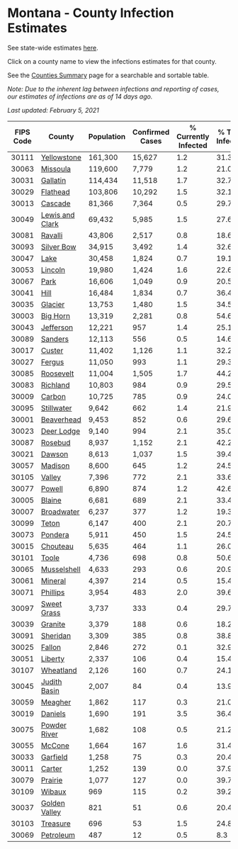 # Montana - County Infection Estimates

See state-wide estimates [here](/infections/us-mt).

Click on a county name to view the infections estimates for that county.

See the [Counties Summary](/infections/summary-counties) page for a searchable and sortable table.

*Note: Due to the inherent lag between infections and reporting of cases, our estimates of infections are as of 14 days ago.*

*Last updated: February 5, 2021*

|   FIPS Code |                             County |   Population |   Confirmed Cases |   % Currently Infected |   % Total Infected |
|-------------|------------------------------------|--------------|-------------------|------------------------|--------------------|
|       30111 |         [Yellowstone](yellowstone) |      161,300 |            15,627 |                    1.2 |               31.3 |
|       30063 |               [Missoula](missoula) |      119,600 |             7,779 |                    1.2 |               21.0 |
|       30031 |               [Gallatin](gallatin) |      114,434 |            11,518 |                    1.7 |               32.7 |
|       30029 |               [Flathead](flathead) |      103,806 |            10,292 |                    1.5 |               32.1 |
|       30013 |                 [Cascade](cascade) |       81,366 |             7,364 |                    0.5 |               29.7 |
|       30049 | [Lewis and Clark](lewis-and-clark) |       69,432 |             5,985 |                    1.5 |               27.6 |
|       30081 |                 [Ravalli](ravalli) |       43,806 |             2,517 |                    0.8 |               18.6 |
|       30093 |           [Silver Bow](silver-bow) |       34,915 |             3,492 |                    1.4 |               32.6 |
|       30047 |                       [Lake](lake) |       30,458 |             1,824 |                    0.7 |               19.1 |
|       30053 |                 [Lincoln](lincoln) |       19,980 |             1,424 |                    1.6 |               22.6 |
|       30067 |                       [Park](park) |       16,606 |             1,049 |                    0.9 |               20.5 |
|       30041 |                       [Hill](hill) |       16,484 |             1,834 |                    0.7 |               36.4 |
|       30035 |                 [Glacier](glacier) |       13,753 |             1,480 |                    1.5 |               34.5 |
|       30003 |               [Big Horn](big-horn) |       13,319 |             2,281 |                    0.8 |               54.6 |
|       30043 |             [Jefferson](jefferson) |       12,221 |               957 |                    1.4 |               25.1 |
|       30089 |                 [Sanders](sanders) |       12,113 |               556 |                    0.5 |               14.6 |
|       30017 |                   [Custer](custer) |       11,402 |             1,126 |                    1.1 |               32.2 |
|       30027 |                   [Fergus](fergus) |       11,050 |               993 |                    1.1 |               29.3 |
|       30085 |             [Roosevelt](roosevelt) |       11,004 |             1,505 |                    1.7 |               44.2 |
|       30083 |               [Richland](richland) |       10,803 |               984 |                    0.9 |               29.5 |
|       30009 |                   [Carbon](carbon) |       10,725 |               785 |                    0.9 |               24.0 |
|       30095 |           [Stillwater](stillwater) |        9,642 |               662 |                    1.4 |               21.9 |
|       30001 |           [Beaverhead](beaverhead) |        9,453 |               852 |                    0.6 |               29.6 |
|       30023 |           [Deer Lodge](deer-lodge) |        9,140 |               994 |                    2.1 |               35.0 |
|       30087 |                 [Rosebud](rosebud) |        8,937 |             1,152 |                    2.1 |               42.2 |
|       30021 |                   [Dawson](dawson) |        8,613 |             1,037 |                    1.5 |               39.4 |
|       30057 |                 [Madison](madison) |        8,600 |               645 |                    1.2 |               24.5 |
|       30105 |                   [Valley](valley) |        7,396 |               772 |                    2.1 |               33.6 |
|       30077 |                   [Powell](powell) |        6,890 |               874 |                    1.2 |               42.6 |
|       30005 |                   [Blaine](blaine) |        6,681 |               689 |                    2.1 |               33.4 |
|       30007 |           [Broadwater](broadwater) |        6,237 |               377 |                    1.2 |               19.3 |
|       30099 |                     [Teton](teton) |        6,147 |               400 |                    2.1 |               20.7 |
|       30073 |                 [Pondera](pondera) |        5,911 |               450 |                    1.5 |               24.5 |
|       30015 |               [Chouteau](chouteau) |        5,635 |               464 |                    1.1 |               26.0 |
|       30101 |                     [Toole](toole) |        4,736 |               698 |                    0.8 |               50.6 |
|       30065 |         [Musselshell](musselshell) |        4,633 |               293 |                    0.6 |               20.9 |
|       30061 |                 [Mineral](mineral) |        4,397 |               214 |                    0.5 |               15.4 |
|       30071 |               [Phillips](phillips) |        3,954 |               483 |                    2.0 |               39.6 |
|       30097 |         [Sweet Grass](sweet-grass) |        3,737 |               333 |                    0.4 |               29.7 |
|       30039 |                 [Granite](granite) |        3,379 |               188 |                    0.6 |               18.2 |
|       30091 |               [Sheridan](sheridan) |        3,309 |               385 |                    0.8 |               38.8 |
|       30025 |                   [Fallon](fallon) |        2,846 |               272 |                    0.1 |               32.9 |
|       30051 |                 [Liberty](liberty) |        2,337 |               106 |                    0.4 |               15.4 |
|       30107 |             [Wheatland](wheatland) |        2,126 |               160 |                    0.7 |               24.1 |
|       30045 |       [Judith Basin](judith-basin) |        2,007 |                84 |                    0.4 |               13.9 |
|       30059 |                 [Meagher](meagher) |        1,862 |               117 |                    0.3 |               21.0 |
|       30019 |                 [Daniels](daniels) |        1,690 |               191 |                    3.5 |               36.4 |
|       30075 |       [Powder River](powder-river) |        1,682 |               108 |                    0.5 |               21.2 |
|       30055 |                   [McCone](mccone) |        1,664 |               167 |                    1.6 |               31.4 |
|       30033 |               [Garfield](garfield) |        1,258 |                75 |                    0.3 |               20.4 |
|       30011 |                   [Carter](carter) |        1,252 |               139 |                    0.0 |               37.9 |
|       30079 |                 [Prairie](prairie) |        1,077 |               127 |                    0.0 |               39.7 |
|       30109 |                   [Wibaux](wibaux) |          969 |               115 |                    0.2 |               39.2 |
|       30037 |     [Golden Valley](golden-valley) |          821 |                51 |                    0.6 |               20.4 |
|       30103 |               [Treasure](treasure) |          696 |                53 |                    1.5 |               24.8 |
|       30069 |             [Petroleum](petroleum) |          487 |                12 |                    0.5 |                8.3 |